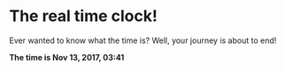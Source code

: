# The real time clock!

Ever wanted to know what the time is? Well, your journey is about to end!

**The time is Nov 13, 2017, 03:41**